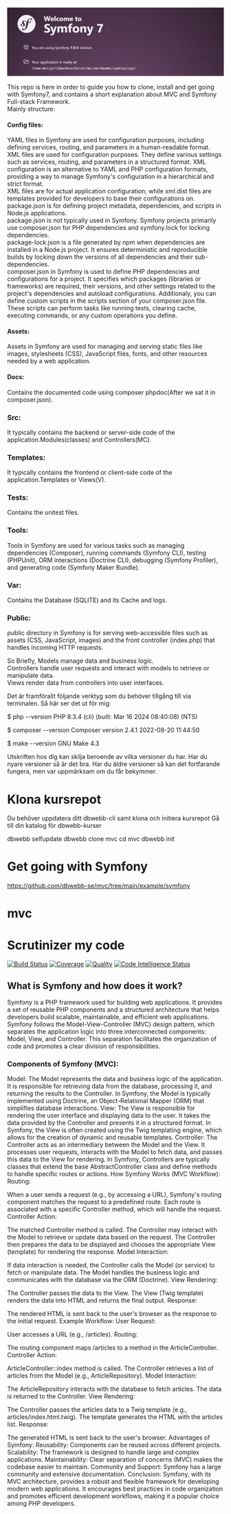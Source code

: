 <!--
---
author: mo bn
---
-->

![Symfony image](.img/symfony.png)


This repo is here in order to guide you how to clone, install and get going with Symfony7, and contains a short explanation about MVC and Symfony Full-stack Framework.  
Mainly structure:
#### Config files:
YAML files in Symfony are used for configuration purposes, including defining services, routing, and parameters in a human-readable format.  
XML files are used for configuration purposes. They define various settings such as services, routing, and parameters in a structured format. XML configuration is an alternative to YAML and PHP configuration formats, providing a way to manage Symfony's configuration in a hierarchical and strict format.    
XML files are for actual application configuration, while xml.dist files are templates provided for developers to base their configurations on.    
package.json is for defining project metadata, dependencies, and scripts in Node.js applications.    
package.json is not typically used in Symfony. Symfony projects primarily use composer.json for PHP dependencies and symfony.lock for locking dependencies.    
package-lock.json is a file generated by npm when dependencies are installed in a Node.js project. It ensures deterministic and reproducible builds by locking down the versions of all dependencies and their sub-dependencies.  
composer.json in Symfony is used to define PHP dependencies and configurations for a project. It specifies which packages (libraries or frameworks) are required, their versions, and other settings related to the project's dependencies and autoload configurations. Additionaly, you can define custom scripts in the scripts section of your composer.json file. These scripts can perform tasks like running tests, clearing cache, executing commands, or any custom operations you define.  


#### Assets:
Assets in Symfony are used for managing and serving static files like images, stylesheets (CSS), JavaScript files, fonts, and other resources needed by a web application.  

#### Docs:
Contains the documented code using composer phpdoc(After we sat it in composer.json).  

### Src:
It typically contains the backend or server-side code of the application.Modules(classes) and Controllers(MC).  

### Templates:
It typically contains the frontend or client-side code of the application.Templates or Views(V).  

### Tests:
Contains the unitest files.  

### Tools:
Tools in Symfony are used for various tasks such as managing dependencies (Composer), running commands (Symfony CLI), testing (PHPUnit), ORM interactions (Doctrine CLI), debugging (Symfony Profiler), and generating code (Symfony Maker Bundle).  

### Var:
Contains the Database (SQLITE) and its  Cache and logs.  

### Public:
public directory in Symfony is for serving web-accessible files such as assets (CSS, JavaScript, images) and the front controller (index.php) that handles incoming HTTP requests.  


So Briefly, Models manage data and business logic.  
Controllers handle user requests and interact with models to retrieve or manipulate data.  
Views render data from controllers into user interfaces.  

Det är framförallt följande verktyg som du behöver tillgång till via terminalen. Så här ser det ut för mig:

$ php --version
PHP 8.3.4 (cli) (built: Mar 16 2024 08:40:08) (NTS)

$ composer --version
Composer version 2.4.1 2022-08-20 11:44:50

$ make --version
GNU Make 4.3

Utskriften hos dig kan skilja beroende av vilka versioner du har. Har du nyare versioner så är det bra. Har du äldre versioner så kan det fortfarande fungera, men var uppmärksam om du får bekymmer.

Klona kursrepot
====================

Du behöver uppdatera ditt dbwebb-cli samt klona och initiera kursrepot
Gå till din katalog för dbwebb-kurser

dbwebb selfupdate
dbwebb clone mvc
cd mvc
dbwebb init

Get going with Symfony
====================

https://github.com/dbwebb-se/mvc/tree/main/example/symfony

<!--
Exercise create a form (min, max) that posts to a route generating a random number between min and max.
-->
# mvc

# Scrutinizer my code 
[![Build Status](https://scrutinizer-ci.com/g/Mobn23/mvc/badges/build.png?b=main)](https://scrutinizer-ci.com/g/Mobn23/mvc/build-status/main)
[![Coverage](https://scrutinizer-ci.com/g/Mobn23/mvc/badges/coverage.png?b=main)](https://scrutinizer-ci.com/g/Mobn23/mvc/code-structure/main/code-coverage)
[![Quality](https://scrutinizer-ci.com/g/Mobn23/mvc/badges/quality-score.png?b=main)](https://scrutinizer-ci.com/g/Mobn23/mvc/?branch=main)
[![Code Intelligence Status](https://scrutinizer-ci.com/g/Mobn23/mvc/badges/code-intelligence.svg?b=main)](https://scrutinizer-ci.com/g/Mobn23/mvc/inspections/main)


## What is Symfony and how does it work?

Symfony is a PHP framework used for building web applications. It provides a set of reusable PHP components and a structured architecture that helps developers build scalable, maintainable, and efficient web applications. Symfony follows the Model-View-Controller (MVC) design pattern, which separates the application logic into three interconnected components: Model, View, and Controller. This separation facilitates the organization of code and promotes a clear division of responsibilities.

### Components of Symfony (MVC):
Model:
The Model represents the data and business logic of the application. It is responsible for retrieving data from the database, processing it, and returning the results to the Controller.
In Symfony, the Model is typically implemented using Doctrine, an Object-Relational Mapper (ORM) that simplifies database interactions.
View:
The View is responsible for rendering the user interface and displaying data to the user. It takes the data provided by the Controller and presents it in a structured format.
In Symfony, the View is often created using the Twig templating engine, which allows for the creation of dynamic and reusable templates.
Controller:
The Controller acts as an intermediary between the Model and the View. It processes user requests, interacts with the Model to fetch data, and passes this data to the View for rendering.
In Symfony, Controllers are typically classes that extend the base AbstractController class and define methods to handle specific routes or actions.
How Symfony Works (MVC Workflow):
Routing:

When a user sends a request (e.g., by accessing a URL), Symfony's routing component matches the request to a predefined route.
Each route is associated with a specific Controller method, which will handle the request.
Controller Action:

The matched Controller method is called.
The Controller may interact with the Model to retrieve or update data based on the request.
The Controller then prepares the data to be displayed and chooses the appropriate View (template) for rendering the response.
Model Interaction:

If data interaction is needed, the Controller calls the Model (or service) to fetch or manipulate data.
The Model handles the business logic and communicates with the database via the ORM (Doctrine).
View Rendering:

The Controller passes the data to the View.
The View (Twig template) renders the data into HTML and returns the final output.
Response:

The rendered HTML is sent back to the user's browser as the response to the initial request.
Example Workflow:
User Request:

User accesses a URL (e.g., /articles).
Routing:

The routing component maps /articles to a method in the ArticleController.
Controller Action:

ArticleController::index method is called.
The Controller retrieves a list of articles from the Model (e.g., ArticleRepository).
Model Interaction:

The ArticleRepository interacts with the database to fetch articles.
The data is returned to the Controller.
View Rendering:

The Controller passes the articles data to a Twig template (e.g., articles/index.html.twig).
The template generates the HTML with the articles list.
Response:

The generated HTML is sent back to the user's browser.
Advantages of Symfony:
Reusability: Components can be reused across different projects.
Scalability: The framework is designed to handle large and complex applications.
Maintainability: Clear separation of concerns (MVC) makes the codebase easier to maintain.
Community and Support: Symfony has a large community and extensive documentation.
Conclusion:
Symfony, with its MVC architecture, provides a robust and flexible framework for developing modern web applications. It encourages best practices in code organization and promotes efficient development workflows, making it a popular choice among PHP developers.
